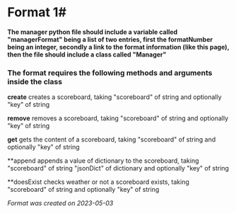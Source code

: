 # Format 1#

**The manager python file should include a variable called "managerFormat" being a list of two entries, first the formatNumber being an integer, secondly a link to the format information (like this page), then the file should include a class called "Manager"**

### The format requires the following methods and arguments inside the class

**create**
creates a scoreboard, taking "scoreboard" of string and optionally "key" of string

**remove**
removes a scoreboard, taking "scoreboard" of string and optionally "key" of string

**get**
gets the content of a scoreboard, taking "scoreboard" of string and optionally "key" of string

**append
appends a value of dictionary to the scoreboard, taking "scoreboard" of string "jsonDict" of dictionary and optionally "key" of string

**doesExist
checks weather or not a scoreboard exists, taking "scoreboard" of string and optionally "key" of string

*Format was created on 2023-05-03*
